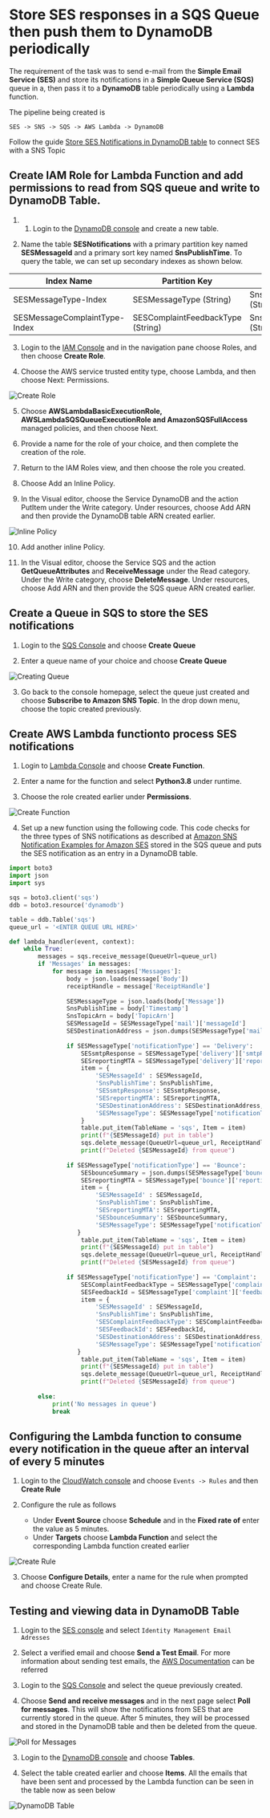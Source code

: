 # Store SES responses in a SQS Queue then push them to DynamoDB periodically

The requirement of the task was to send e-mail from the **Simple Email Service (SES)** and store its notifications in a **Simple Queue Service (SQS)** queue in a, then pass it to a **DynamoDB** table periodically using a **Lambda** function.

The pipeline being created is 
```
SES -> SNS -> SQS -> AWS Lambda -> DynamoDB
```

Follow the guide [Store SES Notifications in DynamoDB table](/Amazon%20Web%20Services/Pipeline%20to%20store%20SES%20responses%20to%20DynamoDB%20Table.md) to connect SES with a SNS Topic

## Create IAM Role for Lambda Function and add permissions to read from SQS queue and write to DynamoDB Table.

1. 1. Login to the [DynamoDB console](https://console.aws.amazon.com/dynamodb/home) and create a new table.

2. Name the table **SESNotifications** with a primary partition key named **SESMessageId** and a primary sort key named **SnsPublishTime**. To query the table, we can set up secondary indexes as shown below.

| Index Name                    | Partition Key                     | Sort Key                |
|-------------------------------|-----------------------------------|-------------------------|
| SESMessageType-Index          | SESMessageType (String)           | SnsPublishTime (String) |
| SESMessageComplaintType-Index | SESComplaintFeedbackType (String) | SnsPublishTime (String) |

3. Login to the [IAM Console](https://console.aws.amazon.com/iam/home?) and in the navigation pane choose Roles, and then choose **Create Role**.

4. Choose the AWS service trusted entity type, choose Lambda, and then choose Next: Permissions.

![Create Role](/screenshots/Amazon%20Web%20Services/Create%20role.png)

5. Choose **AWSLambdaBasicExecutionRole, AWSLambdaSQSQueueExecutionRole and AmazonSQSFullAccess** managed policies, and then choose Next.

6. Provide a name for the role of your choice, and then complete the creation of the role.

7. Return to the IAM Roles view, and then choose the role you created.

8. Choose Add an Inline Policy.

9. In the Visual editor, choose the Service DynamoDB and the action PutItem under the Write category. Under resources, choose Add ARN and then provide the DynamoDB table ARN created earlier.

![Inline Policy](/screenshots/Amazon%20Web%20Services/Inline%20Policy.png)

10. Add another inline Policy.

11. In the Visual editor, choose the Service SQS and the action **GetQueueAttributes** and **ReceiveMessage** under the Read category. Under the Write category, choose **DeleteMessage**. Under resources, choose Add ARN and then provide the SQS queue ARN created earlier.


## Create a Queue in SQS to store the SES notifications

1. Login to the [SQS Console](https://ap-south-1.console.aws.amazon.com/sqs/v2/home) and choose **Create Queue**

2. Enter a queue name of your choice and choose **Create Queue**

![Creating Queue](/screenshots/Amazon%20Web%20Services/Create%20Queue.png)

3. Go back to the console homepage, select the queue just created and choose **Subscribe to Amazon SNS Topic**. In the drop down menu, choose the topic created previously.


## Create AWS Lambda functionto process SES notifications

1. Login to [Lambda Console](https://ap-south-1.console.aws.amazon.com/lambda/home) and choose **Create Function**.

2. Enter a name for the function and select **Python3.8** under runtime. 

3. Choose the role created earlier under **Permissions**.

![Create Function](/screenshots/Amazon%20Web%20Services/Create%20Function%20Python.png)

4. Set up a new function using the following code. This code checks for the three types of SNS notifications as described at [Amazon SNS Notification Examples for Amazon SES](https://docs.aws.amazon.com/ses/latest/DeveloperGuide/notification-examples.html) stored in the SQS queue and puts the SES notification as an entry in a DynamoDB table.

```python
import boto3
import json
import sys

sqs = boto3.client('sqs')
ddb = boto3.resource('dynamodb')

table = ddb.Table('sqs')
queue_url = '<ENTER QUEUE URL HERE>'

def lambda_handler(event, context):
    while True:
        messages = sqs.receive_message(QueueUrl=queue_url)
        if 'Messages' in messages:
            for message in messages['Messages']:
                body = json.loads(message['Body'])
                receiptHandle = message['ReceiptHandle']
                
                SESMessageType = json.loads(body['Message'])
                SnsPublishTime = body['Timestamp']
                SnsTopicArn = body['TopicArn']
                SESMessageId = SESMessageType['mail']['messageId']
                SESDestinationAddress = json.dumps(SESMessageType['mail']['destination'])
            
                if SESMessageType['notificationType'] == 'Delivery':
                    SESsmtpResponse = SESMessageType['delivery']['smtpResponse']
                    SESreportingMTA = SESMessageType['delivery']['reportingMTA']
                    item = {
                        'SESMessageId' : SESMessageId, 
			            'SnsPublishTime': SnsPublishTime, 
			            'SESsmtpResponse': SESsmtpResponse,
			            'SESreportingMTA': SESreportingMTA,
			            'SESDestinationAddress': SESDestinationAddress, 
			            'SESMessageType': SESMessageType['notificationType'],
                    }
                    table.put_item(TableName = 'sqs', Item = item)
                    print(f"{SESMessageId} put in table")
                    sqs.delete_message(QueueUrl=queue_url, ReceiptHandle=receiptHandle)
                    print(f"Deleted {SESMessageId} from queue")
                    
                if SESMessageType['notificationType'] == 'Bounce':
                    SESbounceSummary = json.dumps(SESMessageType['bounce']['bouncedRecipients'])
                    SESreportingMTA = SESMessageType['bounce']['reportingMTA']
                    item = {
                        'SESMessageId' : SESMessageId, 
			            'SnsPublishTime': SnsPublishTime,
			            'SESreportingMTA': SESreportingMTA,
			            'SESbounceSummary': SESbounceSummary, 
			            'SESMessageType': SESMessageType['notificationType'],
                   }
                    table.put_item(TableName = 'sqs', Item = item)
                    print(f"{SESMessageId} put in table")
                    sqs.delete_message(QueueUrl=queue_url, ReceiptHandle=receiptHandle)
                    print(f"Deleted {SESMessageId} from queue")
                
                if SESMessageType['notificationType'] == 'Complaint':
                    SESComplaintFeedbackType = SESMessageType['complaint']['complaintFeedbackType']
                    SESFeedbackId = SESMessageType['complaint']['feedbackId']
                    item = {
                        'SESMessageId' : SESMessageId, 
			            'SnsPublishTime': SnsPublishTime, 
			            'SESComplaintFeedbackType': SESComplaintFeedbackType,
			            'SESFeedbackId': SESFeedbackId,
			            'SESDestinationAddress': SESDestinationAddress, 
			            'SESMessageType': SESMessageType['notificationType'],
                   }
                    table.put_item(TableName = 'sqs', Item = item)
                    print(f"{SESMessageId} put in table")
                    sqs.delete_message(QueueUrl=queue_url, ReceiptHandle=receiptHandle)
                    print(f"Deleted {SESMessageId} from queue")
    
        else:
            print('No messages in queue')
            break
```


## Configuring the Lambda function to consume every notification in the queue after an interval of every 5 minutes

1. Login to the [CloudWatch console](https://ap-south-1.console.aws.amazon.com/cloudwatch/home) and choose `Events -> Rules` and then **Create Rule**

2. Configure the rule as follows
    - Under **Event Source** choose **Schedule** and in the **Fixed rate of** enter the value as 5 minutes.
    - Under **Targets** choose **Lambda Function** and select the corresponding Lambda function created earlier

![Create Rule](/screenshots/Amazon%20Web%20Services/Create%20Event%20Rule.png)

3. Choose **Configure Details**, enter a name for the rule when prompted and choose Create Rule.

## Testing and viewing data in DynamoDB Table

1. Login to the [SES console](https://ap-south-1.console.aws.amazon.com/ses/home) and select `Identity Management Email Adresses`

2. Select a verified email and choose **Send a Test Email**. For more information about sending test emails, the [AWS Documentation](https://docs.aws.amazon.com/ses/latest/DeveloperGuide/send-email-simulator.html) can be referred

3. Login to the [SQS Console](https://ap-south-1.console.aws.amazon.com/sqs/v2/home) and select the queue previously created.

4. Choose **Send and receive messages** and in the next page select **Poll for messages**. This will show the notifications from SES that are currently stored in the queue. After 5 minutes, they will be processed and stored in the DynamoDB table and then be deleted from the queue.

![Poll for Messages](/screenshots/Amazon%20Web%20Services/Poll%20for%20Messages.png)

3. Login to the [DynamoDB console](https://console.aws.amazon.com/dynamodb/home) and choose **Tables**.

4. Select the table created earlier and choose **Items**. All the emails that have been sent and processed by the Lambda function can be seen in the table now as seen below

![DynamoDB Table](/screenshots/Amazon%20Web%20Services/DynamoDB%20Table.png)
